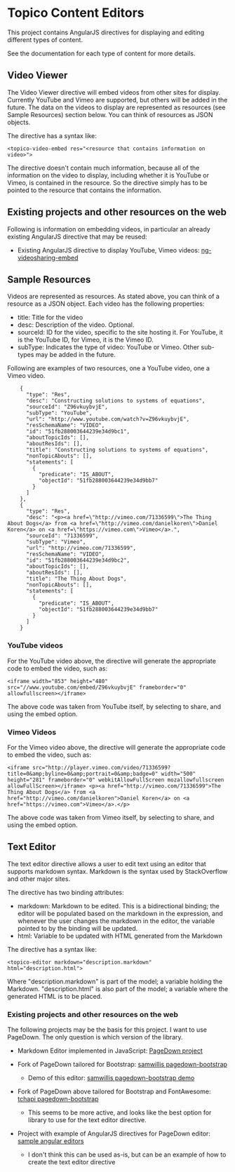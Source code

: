 # Topico Content Editors

This project contains AngularJS directives for displaying and editing different types of content.

See the documentation for each type of content for more details.

## Video Viewer

The Video Viewer directive will embed videos from other sites for display.  Currently YouTube and Vimeo are supported, but others will be added in the future.  The data on the videos to display are represented as resources (see Sample Resources) section below.  You can think of resources as JSON objects.

The directive has a syntax like:

    <topico-video-embed res="<resource that contains information on video>">

The directive doesn't contain much information, because all of the information on the video to display, including whether it is YouTube or Vimeo, is contained in the resource.  So the directive simply has to be pointed to the resource that contains the information.

## Existing projects and other resources on the web

Following is information on embedding videos, in particular an already existing AngularJS directive that may be reused:

* Existing AngularJS directive to display YouTube, Vimeo videos: [ng-videosharing-embed](http://ngmodules.org/modules/ng-videosharing-embed)

## Sample Resources

Videos are represented as resources.  As stated above, you can think of a resource as a JSON object.  Each video has the following properties:

* title: Title for the video
* desc: Description of the video.  Optional.
* sourceId: ID for the video, specific to the site hosting it.  For YouTube, it is the YouTube ID, for Vimeo, it is the Vimeo ID.
* subType: Indicates the type of video: YouTube or Vimeo.  Other sub-types may be added in the future.

Following are examples of two resources, one a YouTube video, one a Vimeo video.

        {
          "type": "Res",
          "desc": "Constructing solutions to systems of equations",
          "sourceId": "Z96vkuybvjE",
          "subType": "YouTube",
          "url": "http://www.youtube.com/watch?v=Z96vkuybvjE",
          "resSchemaName": "VIDEO",
          "id": "51fb288003644239e34d9bc1",
          "aboutTopicIds": [],
          "aboutResIds": [],
          "title": "Constructing solutions to systems of equations",
          "nonTopicAbouts": [],
          "statements": [
            {
              "predicate": "IS_ABOUT",
              "objectId": "51fb288003644239e34d9bb7"
            }
          ]
        },
        {
          "type": "Res",
          "desc": "<p><a href=\"http://vimeo.com/71336599\">The Thing About Dogs</a> from <a href=\"http://vimeo.com/danielkoren\">Daniel Koren</a> on <a href=\"https://vimeo.com\">Vimeo</a>.",
          "sourceId": "71336599",
          "subType": "Vimeo",
          "url": "http://vimeo.com/71336599",
          "resSchemaName": "VIDEO",
          "id": "51fb288003644239e34d9bc2",
          "aboutTopicIds": [],
          "aboutResIds": [],
          "title": "The Thing About Dogs",
          "nonTopicAbouts": [],
          "statements": [
            {
              "predicate": "IS_ABOUT",
              "objectId": "51fb288003644239e34d9bb7"
            }
          ]
        }



### YouTube videos

For the YouTube video above, the directive will generate the appropriate code to embed the video, such as:

    <iframe width="853" height="480" src="//www.youtube.com/embed/Z96vkuybvjE" frameborder="0" allowfullscreen></iframe>

The above code was taken from YouTube itself, by selecting to share, and using the embed option.

### Vimeo Videos

For the Vimeo video above, the directive will generate the appropriate code to embed the video, such as:

    <iframe src="http://player.vimeo.com/video/71336599?title=0&amp;byline=0&amp;portrait=0&amp;badge=0" width="500" height="281" frameborder="0" webkitAllowFullScreen mozallowfullscreen allowFullScreen></iframe> <p><a href="http://vimeo.com/71336599">The Thing About Dogs</a> from <a href="http://vimeo.com/danielkoren">Daniel Koren</a> on <a href="https://vimeo.com">Vimeo</a>.</p>

The above code was taken from Vimeo itself, by selecting to share, and using the embed option.

## Text Editor

The text editor directive allows a user to edit text using an editor that supports markdown syntax.  Markdown is the syntax used by StackOverflow and other major sites.

The directive has two binding attributes:
* markdown: Markdown to be edited.  This is a bidirectional binding; the editor will be populated based on the markdown in the expression, and whenever the user changes the markdown in the editor, the variable pointed to by the binding will be updated.
* html: Variable to be updated with HTML generated from the Markdown

The directive has a syntax like:

    <topico-editor markdown="description.markdown" html="description.html">

Where "description.markdown" is part of the model; a variable holding the Markdown.  "description.html" is also part of the model; a variable where the generated HTML is to be placed.

### Existing projects and other resources on the web

The following projects may be the basis for this project.  I want to use PageDown.  The only question is which version of the library.

* Markdown Editor implemented in JavaScript: [PageDown project](https://code.google.com/p/pagedown/)

* Fork of PageDown tailored for Bootstrap: [samwillis pagedown-bootstrap](https://github.com/samwillis/pagedown-bootstrap)
    * Demo of this editor: [samwillis pagedown-bootstrap demo](http://samwillis.co.uk/pagedown-bootstrap/demo/browser/demo.html)

* Fork of PageDown above tailored for Bootstrap and FontAwesome: [tchapi pagedown-bootstrap](https://github.com/tchapi/pagedown-bootstrap)
    * This seems to be more active, and looks like the best option for library to use for the text editor directive.

* Project with example of AngularJS directives for PageDown editor: [sample angular editors](https://github.com/programmieraffe/angular-editors)
    * I don't think this can be used as-is, but can be an example of how to create the text editor directive
